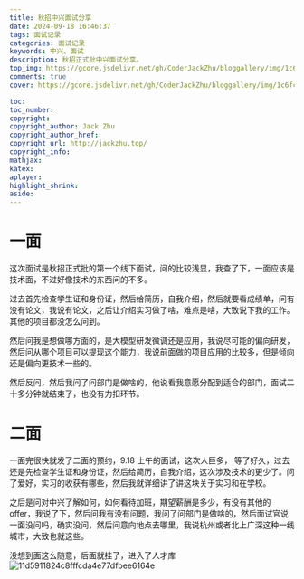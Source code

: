 ```yaml
---
title: 秋招中兴面试分享
date: 2024-09-18 16:46:37
tags: 面试记录
categories: 面试记录
keywords: 中兴、面试
description: 秋招正式批中兴面试分享。
top_img: https://gcore.jsdelivr.net/gh/CoderJackZhu/bloggallery/img/1c6fc333392b998f32dffef731788ea7.jpeg
comments: true
cover: https://gcore.jsdelivr.net/gh/CoderJackZhu/bloggallery/img/1c6fc333392b998f32dffef731788ea7.jpeg

toc:
toc_number:
copyright:
copyright_author: Jack Zhu
copyright_author_href: 
copyright_url: http://jackzhu.top/
copyright_info: 
mathjax: 
katex: 
aplayer: 
highlight_shrink: 
aside: 
---
```


# 一面

这次面试是秋招正式批的第一个线下面试，问的比较浅显，我查了下，一面应该是技术面，不过好像技术的东西问的不多。

过去首先检查学生证和身份证，然后给简历，自我介绍，然后就要看成绩单，问有没有论文，我说有论文，之后让介绍实习做了啥，难点是啥，大致说下我的工作。其他的项目都没怎么问到。

然后问我是想做哪方面的，是大模型研发微调还是应用，我说尽可能的偏向研发，然后问从哪个项目可以提现这个能力，我说前面做的项目应用的比较多，但是倾向还是偏向更技术一些的。

然后反问，然后我问了问部门是做啥的，他说看我意愿分配到适合的部门，面试二十多分钟就结束了，也没有力扣环节。

# 二面

一面完很快就发了二面的预约，9.18 上午的面试，这次人巨多， 等了好久，过去还是先检查学生证和身份证，然后给简历，自我介绍，这次涉及技术的更少了。问了爱好，实习的收获有哪些，然后我就详细讲了讲这块关于实习和在学校。

之后是问对中兴了解如何，如何看待加班，期望薪酬是多少，有没有其他的offer，我说了下，然后问我有没有问题，我问了问部门是做啥的，然后面试官说一面没问吗，确实没问，然后问意向地点去哪里，我说杭州或者北上广深这种一线城市，大致也就这些。

没想到面这么随意，后面就挂了，进入了人才库
![11d5911824c8fffcda4e77dfbee6164e](https://gcore.jsdelivr.net/gh/CoderJackZhu/bloggallery/img/11d5911824c8fffcda4e77dfbee6164e.jpeg)

